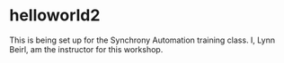 # helloworld2
This is being set up for the Synchrony Automation training class.
I, Lynn Beirl, am the instructor for this workshop.
